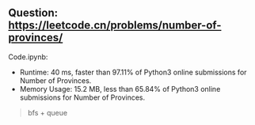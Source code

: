 ## Question: https://leetcode.cn/problems/number-of-provinces/

Code.ipynb:
* Runtime: 40 ms, faster than 97.11% of Python3 online submissions for Number of Provinces.
* Memory Usage: 15.2 MB, less than 65.84% of Python3 online submissions for Number of Provinces.
> bfs + queue
